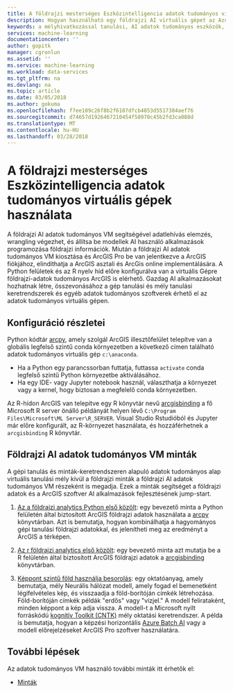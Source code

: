 ```yaml
---
title: A földrajzi mesterséges Eszközintelligencia adatok tudományos virtuálisgép - Azure használatával |} Microsoft Docs
description: Hogyan használható egy földrajzi AI virtuális gépet az Azure-on.
keywords: a mélyhivatkozással tanulási, AI adatok tudományos eszközök, az adatok tudományos virtuális gépet, a földrajzi elemzés
services: machine-learning
documentationcenter: ''
author: gopitk
manager: cgronlun
ms.assetid: ''
ms.service: machine-learning
ms.workload: data-services
ms.tgt_pltfrm: na
ms.devlang: na
ms.topic: article
ms.date: 03/05/2018
ms.author: gokuma
ms.openlocfilehash: f7ee109c26f8b2f6107dfcb4853d5517384aef76
ms.sourcegitcommit: d74657d1926467210454f58970c45b2fd3ca088d
ms.translationtype: MT
ms.contentlocale: hu-HU
ms.lasthandoff: 03/28/2018
---
```

# <a name="using-the-geo-artificial-intelligence-data-science-virtual-machine"></a>A földrajzi mesterséges Eszközintelligencia adatok tudományos virtuális gépek használata

A földrajzi AI adatok tudományos VM segítségével adatlehívás elemzés, wrangling végezhet, és állítsa be modellek AI használó alkalmazások programozása földrajzi információk. Miután a földrajzi AI adatok tudományos VM kiosztása és ArcGIS Pro be van jelentkezve a ArcGIS fiókjához, elindíthatja a ArcGIS asztali és ArcGis online implementálására. A Python felületek és az R nyelv híd előre konfigurálva van a virtuális Gépre földrajzi-adatok tudományos ArcGIS is elérhető. Gazdag AI alkalmazásokat hozhatnak létre, összevonásához a gép tanulási és mély tanulási keretrendszerek és egyéb adatok tudományos szoftverek érhető el az adatok tudományos virtuális gépen.  


## <a name="configuration-details"></a>Konfiguráció részletei

Python kódtár [arcpy](http://pro.arcgis.com/en/pro-app/arcpy/main/arcgis-pro-arcpy-reference.htm), amely szolgál ArcGIS illesztőfelület telepítve van a globális legfelső szintű conda környezetben a következő címen található adatok tudományos virtuális gép ```c:\anaconda```. 

- Ha a Python egy parancssorban futtatja, futtassa ```activate``` conda legfelső szintű Python környezetbe aktiválásához. 
- Ha egy IDE- vagy Jupyter notebook használ, választhatja a környezet vagy a kernel, hogy biztosan a megfelelő conda környezetben. 

Az R-hídon ArcGIS van telepítve egy R könyvtár nevű [arcgisbinding](https://github.com/R-ArcGIS/r-bridge) a fő Microsoft R server önálló példányát helyen lévő ```C:\Program Files\Microsoft\ML Server\R_SERVER```. Visual Studio Rstudióból és Jupyter már előre konfigurált, az R-környezet használata, és hozzáférhetnek a ```arcgisbinding``` R könyvtár. 


## <a name="geo-ai-data-science-vm-samples"></a>Földrajzi AI adatok tudományos VM minták

A gépi tanulás és minták-keretrendszeren alapuló adatok tudományos alap virtuális tanulási mély kívül a földrajzi minták a földrajzi AI adatok tudományos VM részeként is megadja. Ezek a minták segítséget a földrajzi adatok és a ArcGIS szoftver AI alkalmazások fejlesztésének jump-start. 


1. [Az a földrajzi analytics Python első közölt](https://github.com/Azure/DataScienceVM/blob/master/Notebooks/ArcGIS/Python%20walkthrough%20ArcGIS%20Data%20analysis%20and%20ML.ipynb): egy bevezető minta a Python felületén által biztosított ArcGIS földrajzi adatok használata a [arcpy](http://pro.arcgis.com/en/pro-app/arcpy/main/arcgis-pro-arcpy-reference.htm) könyvtárban. Azt is bemutatja, hogyan kombinálhatja a hagyományos gépi tanulási földrajzi adatokkal, és jelenítheti meg az eredményt a ArcGIS a térképen. 

2. [Az r földrajzi analytics első közölt](https://github.com/Azure/DataScienceVM/blob/master/Notebooks/ArcGIS/R%20walkthrough%20ArcGIS%20Data%20analysis%20and%20ML.ipynb): egy bevezető minta azt mutatja be a R felületén által biztosított ArcGIS földrajzi adatok a [arcgisbinding](https://github.com/R-ArcGIS/r-bridge) könyvtárban. 

3. [Képpont szintű föld használja besorolás](https://github.com/Azure/pixel_level_land_classification): egy oktatóanyag, amely bemutatja, mély Neurális hálózat modell, amely fogad el bemenetként légifelvételes kép, és visszaadja a föld-borítóján címkék létrehozása. Föld-borítóján címkék példák "erdős" vagy "vízjel." A modell felirataként, minden képpont a kép adja vissza. A modell-t a Microsoft nyílt forráskódú [kognitív Toolkit (CNTK)](https://www.microsoft.com/en-us/cognitive-toolkit/) mély oktatási keretrendszer. A példa is bemutatja, hogyan a képzési horizontális [Azure Batch AI](https://docs.microsoft.com/azure/batch-ai/) vagy a modell előrejelzéseket ArcGIS Pro szoftver használatára. 


## <a name="next-steps"></a>További lépések

Az adatok tudományos VM használó további minták itt érhetők el:

* [Minták](dsvm-samples-and-walkthroughs.md)

